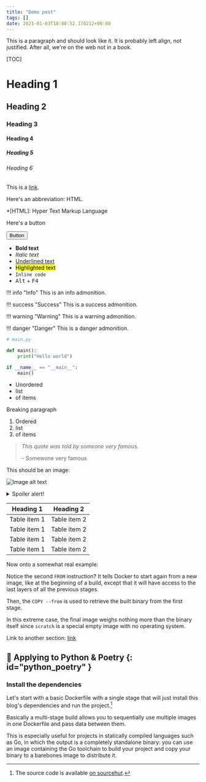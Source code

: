 ```yaml
---
title: "Demo post"
tags: []
date: 2021-01-03T18:08:52.170212+00:00
---
```

This is a paragraph and should look like it. It is probably left align, not justified. After all, we're on the web not in a book.

[TOC]

# Heading 1
## Heading 2
### Heading 3
#### Heading 4
##### Heading 5
###### Heading 6

This is a [link](#).

Here's an abbreviation: HTML.

*[HTML]: Hyper Text Markup Language

Here's a button

[<button>Button</button>](#)

* **Bold text**
* *Italic text*
*  <u>Underlined text</u>
*  <mark>Highlighted text</mark>
*  <code>Inline code</code>
*  <kbd>Alt</kbd> + <kbd>F4</kbd>

!!! info "Info"
    This is an info admonition.

!!! success "Success"
    This is a success admonition.

!!! warning "Warning"
    This is a warning admonition.

!!! danger "Danger"
    This is a danger admonition.

```python hl_lines="1 3"
# main.py

def main():
    print("Hello world")

if __name__ == "__main__":
    main()
```

* Unordered
* list
* of items

Breaking paragraph

1. Ordered
2. list
2. of items

> *This quote was told by someone very famous.*
>
> \- Somewone very famous

This should be an image:

![Image alt text](/attachments/32/processed/)

<details>
  <summary>Spoiler alert!</summary>
  <p>Some text. 🙂</p>
</details>

| Heading 1 | Heading 2 |
|-----------|-----------|
| Table item 1 | Table item 2 |
| Table item 1 | Table item 2 |
| Table item 1 | Table item 2 |
| Table item 1 | Table item 2 |

Now onto a somewhat real example:

Notice the second `FROM` instruction? It tells Docker to start again from a new image, like at the beginning of a build, except that it will have access to the last layers of all the previous stages.

Then, the `COPY --from` is used to retrieve the built binary from the first stage.

In this extreme case, the final image weighs nothing more than the binary itself since `scratch` is a special empty image with no operating system.

Link to another section: [link](#python_poetry)

## 🐍 Applying to Python & Poetry {: id="python_poetry" }
### Install the dependencies

Let's start with a basic Dockerfile with a single stage that will just install this blog's dependencies and run the project.[^blog]

[^blog]: The source code is available [on sourcehut](https://git.augendre.info/gaugendre/blog).

Basically a multi-stage build allows you to sequentially use multiple images in one Dockerfile and pass data between them.

This is especially useful for projects in statically compiled languages such as Go, in which the output is a completely standalone binary: you can use an image containing the Go toolchain to build your project and copy your binary to a barebones image to distribute it.
